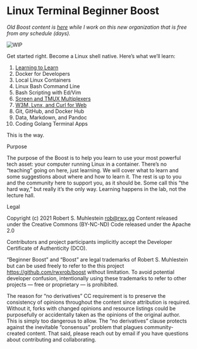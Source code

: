 # Linux Terminal Beginner Boost

*Old Boost content is
[here](https://github.com/rwxrob/boost/tree/old-20210722) while I work
on this new organization that is free from any schedule (days).*

![WIP](https://img.shields.io/badge/status-wip-red.svg)

Get started right. Become a Linux shell native. Here’s what we’ll learn:

1.  [Learning to Learn](learning-to-learn)
2.  Docker for Developers
3.  Local Linux Containers
4.  Linux Bash Command Line
5.  Bash Scripting with Ed/Vim
6.  [Screen and TMUX Multiplexers](screen-and-tmux-multiplexers)
7.  [W3M, Lynx, and Curl for Web](w3m-lynx-and-curl-for-web)
8.  Git, GitHub, and Docker Hub
9.  Data, Markdown, and Pandoc
10. Coding Golang Terminal Apps

This is the way.

Purpose

The purpose of the Boost is to help you learn to use your most powerful tech asset: your computer running Linux in a container. There’s no “teaching” going on here, just learning. We will cover what to learn and some suggestions about where and how to learn it. The rest is up to you and the community here to support you, as it should be. Some call this “the hard way,” but really it’s the only way. Learning happens in the lab, not the lecture hall.

Legal

Copyright (c) 2021 Robert S. Muhlestein rob@rwx.gg
Content released under the Creative Commons (BY-NC-ND)
Code released under the Apache 2.0

Contributors and project participants implicitly accept the Developer Certificate of Authenticity (DCO).

“Beginner Boost” and “Boost” are legal trademarks of Robert S. Muhlestein but can be used freely to refer to the this project https://github.com/rwxrob/boost without limitation. To avoid potential developer confusion, intentionally using these trademarks to refer to other projects — free or proprietary — is prohibited.

The reason for “no derivatives” CC requirement is to preserve the consistency of opinions throughout the content since attribution is required. Without it, forks with changed opinions and resource listings could be purposefully or accidentally taken as the opinions of the original author. This is simply too dangerous to allow. The “no derivatives” clause protects against the inevitable “consensus” problem that plagues community-created content. That said, please reach out by email if you have questions about contributing and collaborating.
